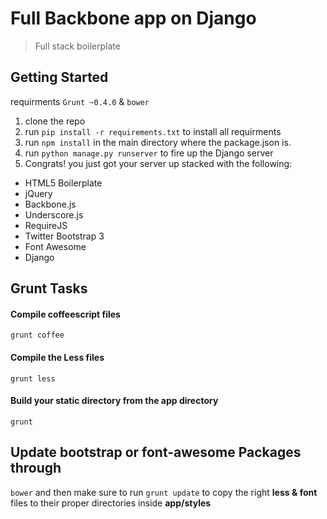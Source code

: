 # Full Backbone app on Django

> Full stack boilerplate

## Getting Started
requirments `Grunt ~0.4.0` & `bower`

1. clone the repo
2. run `pip install -r requirements.txt` to install all requirments
3. run `npm install` in the main directory where the package.json is.
4. run `python manage.py runserver` to fire up the Django server
5. Congrats! you just got your server up stacked with the following:
  - HTML5 Boilerplate
  - jQuery
  - Backbone.js
  - Underscore.js
  - RequireJS
  - Twitter Bootstrap 3
  - Font Awesome
  - Django 

## Grunt Tasks

#### Compile coffeescript files
`grunt coffee`

#### Compile the Less files
`grunt less`

#### Build your __static__ directory from the __app__ directory
`grunt`

## Update bootstrap or font-awesome Packages through
`bower` and then make sure to run `grunt update` to copy the right __less & font__ files to their proper directories inside __app/styles__
